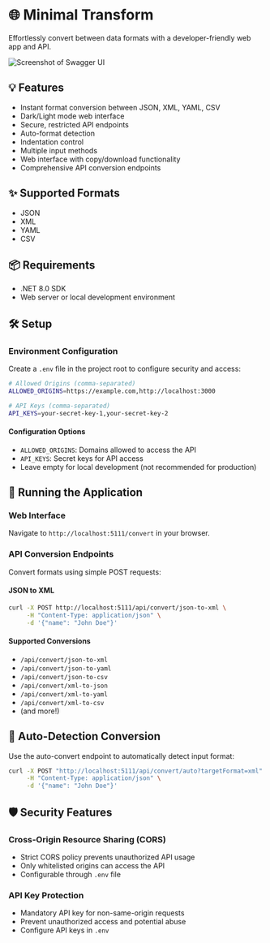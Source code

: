 # 🌐 Minimal Transform

Effortlessly convert between data formats with a developer-friendly web app and API.

![Screenshot of Swagger UI](https://raw.githubusercontent.com/hawkinslabdev/minimaltransform/refs/heads/main/Source/example.png)

## 💡 Features
- Instant format conversion between JSON, XML, YAML, CSV
- Dark/Light mode web interface
- Secure, restricted API endpoints
- Auto-format detection
- Indentation control
- Multiple input methods
- Web interface with copy/download functionality
- Comprehensive API conversion endpoints

## ✨ Supported Formats
- JSON
- XML
- YAML
- CSV

## 📦 Requirements
- .NET 8.0 SDK
- Web server or local development environment

## 🛠️ Setup

### Environment Configuration
Create a `.env` file in the project root to configure security and access:

```bash
# Allowed Origins (comma-separated)
ALLOWED_ORIGINS=https://example.com,http://localhost:3000

# API Keys (comma-separated)
API_KEYS=your-secret-key-1,your-secret-key-2
```

#### Configuration Options
- `ALLOWED_ORIGINS`: Domains allowed to access the API
- `API_KEYS`: Secret keys for API access
- Leave empty for local development (not recommended for production)

## 🚀 Running the Application

### Web Interface
Navigate to `http://localhost:5111/convert` in your browser.

### API Conversion Endpoints
Convert formats using simple POST requests:

#### JSON to XML
```bash
curl -X POST http://localhost:5111/api/convert/json-to-xml \
     -H "Content-Type: application/json" \
     -d '{"name": "John Doe"}'
```

#### Supported Conversions
- `/api/convert/json-to-xml`
- `/api/convert/json-to-yaml`
- `/api/convert/json-to-csv`
- `/api/convert/xml-to-json`
- `/api/convert/xml-to-yaml`
- `/api/convert/xml-to-csv`
- (and more!)

## 🔧 Auto-Detection Conversion
Use the auto-convert endpoint to automatically detect input format:

```bash
curl -X POST "http://localhost:5111/api/convert/auto?targetFormat=xml" \
     -H "Content-Type: application/json" \
     -d '{"name": "John Doe"}'
```

## 🛡️ Security Features

### Cross-Origin Resource Sharing (CORS)
- Strict CORS policy prevents unauthorized API usage
- Only whitelisted origins can access the API
- Configurable through `.env` file

### API Key Protection
- Mandatory API key for non-same-origin requests
- Prevent unauthorized access and potential abuse
- Configure API keys in `.env`
